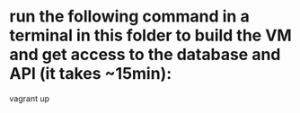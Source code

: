 # run the following command in a terminal in this folder to build the VM and get access to the database and API (it takes ~15min):
vagrant up